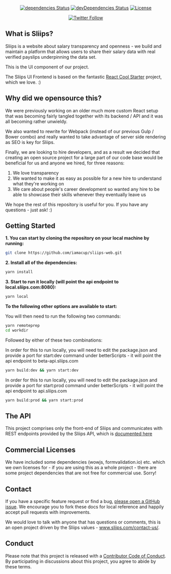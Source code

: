 
<div align="center">

  [![dependencies Status](https://david-dm.org/iamacup/sliips-web/status.svg)](https://david-dm.org/iamacup/sliips-web)
  [![devDependencies Status](https://david-dm.org/iamacup/sliips-web/dev-status.svg)](https://david-dm.org/iamacup/sliips-web?type=dev)
  [![License](https://img.shields.io/badge/License-Apache%202.0-blue.svg)](https://opensource.org/licenses/Apache-2.0)

  [![Twitter Follow](https://img.shields.io/twitter/follow/paysliips.svg?style=social&label=Follow)](https://www.twitter.com/paysliips)

</div>

What is Sliips?
-------

Sliips is a website about salary transparency and openness - we build and maintain a platform that allows users to share their salary data with real verified payslips underpinning the data set.

This is the UI component of our project.

The Sliips UI Frontend is based on the fantastic [React Cool Starter](https://github.com/wellyshen/react-cool-starter/) project, which we love. :)


Why did we opensource this?
-------

We were previously working on an older much more custom React setup that was becoming fairly tangled together with its backend / API and it was all becoming rather unwieldy. 

We also wanted to rewrite for Webpack (instead of our previous Gulp / Bower combo) and really wanted to take advantage of server side rendering as SEO is key for Sliips.

Finally, we are looking to hire developers, and as a result we decided that creating an open source project for a large part of our code base would be beneficial for us and anyone we hired, for three reasons: 

1. We love transparency
2. We wanted to make it as easy as possible for a new hire to understand what they're working on
3. We care about people's career development so wanted any hire to be able to showcase their skills whenever they eventually leave us

We hope the rest of this repository is useful for you. If you have any questions - just ask! :)

Getting Started
-------

**1. You can start by cloning the repository on your local machine by running:**

```bash
git clone https://github.com/iamacup/sliips-web.git
```

**2. Install all of the dependencies:**

```bash
yarn install
```

**3. Start to run it locally (will point the api endpoint to local.sliips.com:8080):**

```bash
yarn local
```

**To the following other options are available to start:**

You will then need to run the following two commands:

```bash
yarn remoteprep
cd workdir
```

Followed by either of these two combinations:

In order for this to run locally, you will need to edit the package.json and provide a port for start:dev command under betterScripts - it will point the api endpoint to beta-api.sliips.com

```bash
yarn build:dev && yarn start:dev
```

In order for this to run locally, you will need to edit the package.json and provide a port for start:prod command under betterScripts - it will point the api endpoint to api.sliips.com

```bash
yarn build:prod && yarn start:prod
```

The API
-------

This project comprises only the front-end of Sliips and communicates with REST endpoints provided by the Sliips API, which is [documented here](https://github.com/iamacup/sliips-api-docs)

Commercial Licenses
-------

We have included some dependencies (wowjs, formvalidation.io) etc. which we own licenses for - if you are using this as a whole project - there are some project dependencies that are not free for commercial use. Sorry! 

Contact
-------

If you have a specific feature request or find a bug, [please open a GitHub issue](https://github.com/iamacup/sliips-web/issues/new). We encourage you to fork these docs for local reference and happily accept pull requests with improvements.

We would love to talk with anyone that has questions or comments, this is an open project driven by the Sliips values - www.sliips.com/contact-us/.

Conduct
-------

Please note that this project is released with a [Contributor Code of Conduct](https://github.com/iamacup/alumnibase-data/blob/master/CONDUCT.md). By participating in discussions about this project, you agree to abide by these terms.

